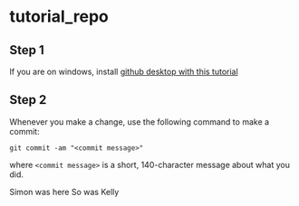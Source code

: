 # tutorial_repo

## Step 1

If you are on windows, install [github desktop with this tutorial](https://www.techrepublic.com/article/how-to-install-github-desktop/)

## Step 2

Whenever you make a change, use the following command to make a commit:

```
git commit -am "<commit message>"
```

where `<commit message>` is a short, 140-character message about what you did.

Simon was here
So was Kelly
